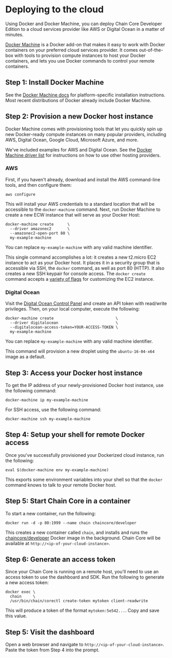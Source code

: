 # Deploying to the cloud

Using Docker and Docker Machine, you can deploy Chain Core Developer Edition to a cloud services provider like AWS or Digital Ocean in a matter of minutes.

[Docker Machine](https://docs.docker.com/machine/) is a Docker add-on that makes it easy to work with Docker containers on your preferred cloud services provider. It comes out-of-the-box with tools to provision compute instances to host your Docker containers, and lets you use Docker commands to control your remote containers.

## Step 1: Install Docker Machine

See the [Docker Machine docs](https://docs.docker.com/machine/install-machine/) for platform-specific installation instructions. Most recent distributions of Docker already include Docker Machine.

## Step 2: Provision a new Docker host instance

Docker Machine comes with provisioning tools that let you quickly spin up new Docker-ready compute instances on many popular providers, including AWS, Digital Ocean, Google Cloud, Microsoft Azure, and more.

We've included examples for AWS and Digital Ocean. See the [Docker Machine driver list](https://docs.docker.com/machine/drivers/) for instructions on how to use other hosting providers.

### AWS

First, if you haven't already, download and install the AWS command-line tools, and then configure them:

```
aws configure
```

This will install your AWS credentials to a standard location that will be accessible to the `docker-machine` command. Next, run Docker Machine to create a new ECW instance that will serve as your Docker Host:

```
docker-machine create      \
  --driver amazonec2       \
  --amazonec2-open-port 80 \
  my-example-machine
```

You can replace `my-example-machine` with any valid machine identifier.

This single command accomplishes a lot: it creates a new t2.micro EC2 instance to act as your Docker host. It places it in a security group that is accessible via SSH, the `docker` command, as well as port 80 (HTTP). It also creates a new SSH keypair for console access. The `docker create` command accepts a [variety of flags](https://docs.docker.com/machine/drivers/aws/) for customizing the EC2 instance.

### Digital Ocean

Visit the [Digital Ocean Control Panel](https://cloud.digitalocean.com/settings/api/tokens) and create an API token with read/write privileges. Then, on your local computer, execute the following:

```
docker-machine create                           \
  --driver digitalocean                         \
  --digitalocean-access-token=YOUR-ACCESS-TOKEN \
  my-example-machine
```

You can replace `my-example-machine` with any valid machine identifier.

This command will provision a new droplet using the `ubuntu-16-04-x64` image as a default.

## Step 3: Access your Docker host instance

To get the IP address of your newly-provisioned Docker host instance, use the following command:

```
docker-machine ip my-example-machine
```

For SSH access, use the following command:

```
docker-machine ssh my-example-machine
```

## Step 4: Setup your shell for remote Docker access

Once you've successfully provisioned your Dockerized cloud instance, run the following:

```
eval $(docker-machine env my-example-machine)
```

This exports some environment variables into your shell so that the `docker` command knows to talk to your remote Docker host.

## Step 5: Start Chain Core in a container

To start a new container, run the following:

```
docker run -d -p 80:1999 --name chain chaincore/developer
```

This creates a new container called `chain`, and installs and runs the [chaincore/developer](https://hub.docker.com/r/chaincore/developer/) Docker image in the background. Chain Core will be available at `http://<ip-of-your-cloud-instance>`.

## Step 6: Generate an access token

Since your Chain Core is running on a remote host, you'll need to use an access token to use the dashboard and SDK. Run the following to generate a new access token:

```
docker exec \
  chain     \
  /usr/bin/chain/corectl create-token mytoken client-readwrite
```

This will produce a token of the format `mytoken:5e542...`. Copy and save this value.

## Step 5: Visit the dashboard

Open a web browser and navigate to `http://<ip-of-your-cloud-instance>`. Paste the token from Step 4 into the prompt.
